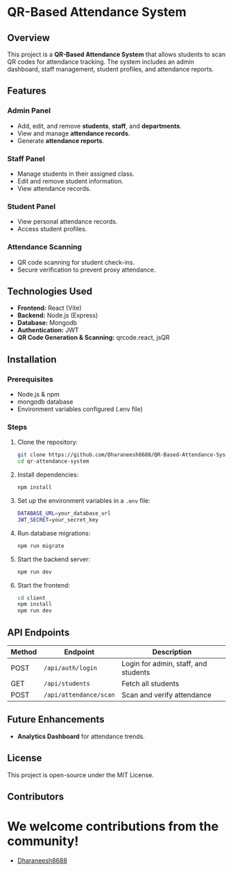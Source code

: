# QR-Based Attendance System

## Overview
This project is a **QR-Based Attendance System** that allows students to scan QR codes for attendance tracking. The system includes an admin dashboard, staff management, student profiles, and attendance reports.

## Features
### Admin Panel
- Add, edit, and remove **students**, **staff**, and **departments**.
- View and manage **attendance records**.
- Generate **attendance reports**.

### Staff Panel
- Manage students in their assigned class.
- Edit and remove student information.
- View attendance records.

### Student Panel
- View personal attendance records.
- Access student profiles.

### Attendance Scanning
- QR code scanning for student check-ins.
- Secure verification to prevent proxy attendance.

## Technologies Used
- **Frontend:** React (Vite)
- **Backend:** Node.js (Express)
- **Database:** Mongodb
- **Authentication:** JWT
- **QR Code Generation & Scanning:** qrcode.react, jsQR


## Installation
### Prerequisites
- Node.js & npm
- mongodb database
- Environment variables configured (.env file)

### Steps
1. Clone the repository:
   ```sh
   git clone https://github.com/Dharaneesh8688/QR-Based-Attendance-System-MERN.git
   cd qr-attendance-system
   ```
2. Install dependencies:
   ```sh
   npm install
   ```
3. Set up the environment variables in a `.env` file:
   ```sh
   DATABASE_URL=your_database_url
   JWT_SECRET=your_secret_key
   ```
4. Run database migrations:
   ```sh
   npm run migrate
   ```
5. Start the backend server:
   ```sh
   npm run dev
   ```
6. Start the frontend:
   ```sh
   cd client
   npm install
   npm run dev
   ```

## API Endpoints
| Method | Endpoint | Description |
|--------|-------------|-------------|
| POST | `/api/auth/login` | Login for admin, staff, and students |
| GET | `/api/students` | Fetch all students |
| POST | `/api/attendance/scan` | Scan and verify attendance |

## Future Enhancements
- **Analytics Dashboard** for attendance trends.

## License
This project is open-source under the MIT License.

## Contributors
# We welcome contributions from the community!
- [Dharaneesh8688](https://github.com/Dharaneesh8688)





